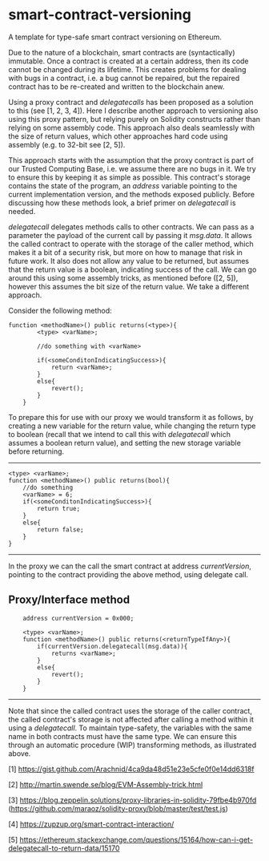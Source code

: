 # smart-contract-versioning
A template for type-safe smart contract versioning on Ethereum.

Due to the nature of a blockchain, smart contracts are (syntactically) immutable. Once a contract is created at a certain address, then its code cannot be changed during its lifetime. This creates problems for dealing with bugs in a contract, i.e. a bug cannot be repaired, but the repaired contract has to be re-created and written to the blockchain anew.

Using a proxy contract and <i>delegatecalls</i> has been proposed as a solution to this (see [1, 2, 3, 4]). Here I describe another approach to versioning also using this proxy pattern, but relying purely on Solidity constructs rather than relying on some assembly code. This approach also deals seamlessly with the size of return values, which other approaches hard code using assembly (e.g. to 32-bit see [2, 5]).

This approach starts with the assumption that the proxy contract is part of our Trusted Computing Base, i.e. we assume there are no bugs in it. We try to ensure this by keeping it as simple as possible. This contract's storage contains the state of the program, an <i>address</i> variable pointing to the current implementation version, and the methods exposed publicly. Before discussing how these methods look, a brief primer on <i>delegatecall</i> is needed.

<i>delegatecall</i> delegates methods calls to other contracts. We can pass as a parameter the payload of the current call by passing it <i>msg.data</i>. It allows the called contract to operate with the storage of the caller method, which makes it a bit of a security risk, but more on how to manage that risk in future work. It also does not allow any value to be returned, but assumes that the return value is a boolean, indicating success of the call. We can go around this using some assembly tricks, as mentioned before ([2, 5]), however this assumes the bit size of the return value. We take a different approach.


Consider the following method:


```
function <methodName>() public returns(<type>){        
        <type> <varName>;
                
        //do something with <varName>

        if(<someConditonIndicatingSuccess>){
            return <varName>;
        }
        else{
            revert();
        }
    }
```

To prepare this for use with our proxy we would transform it as follows, by creating a new variable for the return value, while changing the return type to boolean (recall that we intend to call this with <i>delegatecall</i> which assumes a boolean return value), and setting the new storage variable before returning.


---------------------------------
    <type> <varName>;
    function <methodName>() public returns(bool){
        //do something
        <varName> = 6;
        if(<someConditonIndicatingSuccess>){
            return true;
        }
        else{
            return false;
        }
    }
-----------------------------------

In the proxy we can the call the smart contract at address <i>currentVersion</i>, pointing to the contract providing the above method, using delegate call. 

Proxy/Interface method
--------------------------------
```
    address currentVersion = 0x000;
    
    <type> <varName>;
    function <methodName>() public returns(<returnTypeIfAny>){
        if(currentVersion.delegatecall(msg.data)){
            returns <varName>;
        }
        else{
            revert();
        }
    }
```
---------------------------------

Note that since the called contract uses the storage of the caller contract, the called contract's storage is not affected after calling a method within it using a <i>delegatecall</i>. To maintain type-safety, the variables with the same name in both contracts must have the same type. We can ensure this through an automatic procedure (WIP) transforming methods, as illustrated above.

[1] https://gist.github.com/Arachnid/4ca9da48d51e23e5cfe0f0e14dd6318f

[2] http://martin.swende.se/blog/EVM-Assembly-trick.html

[3] https://blog.zeppelin.solutions/proxy-libraries-in-solidity-79fbe4b970fd (https://github.com/maraoz/solidity-proxy/blob/master/test/test.js)

[4] https://zupzup.org/smart-contract-interaction/

[5] https://ethereum.stackexchange.com/questions/15164/how-can-i-get-delegatecall-to-return-data/15170

